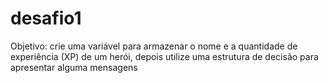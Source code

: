 # desafio1
Objetivo: crie uma variável para armazenar o nome e a quantidade de experiência (XP) de um herói, depois utilize uma estrutura de decisão para apresentar alguma mensagens
